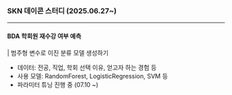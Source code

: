 ### SKN 데이콘 스터디 (2025.06.27~)
---
#### BDA 학회원 재수강 여부 예측
| 범주형 변수로 이진 분류 모델 생성하기
- 데이터: 전공, 직업, 학회 선택 이유, 얻고자 하는 경험 등
- 사용 모델: RandomForest, LogisticRegression, SVM 등
- 파라미터 튜닝 진행 중 (07.10 ~)
